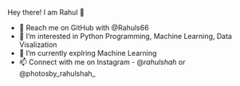 Hey there! I am Rahul 👋

- 👋 Reach me on GitHub with @Rahuls66
- 👀 I’m interested in Python Programming, Machine Learning, Data Visalization
- 🌱 I’m currently explring Machine Learning 
- 📫 Connect with me on Instagram - @_rahulshah_ or @photosby_rahulshah_

